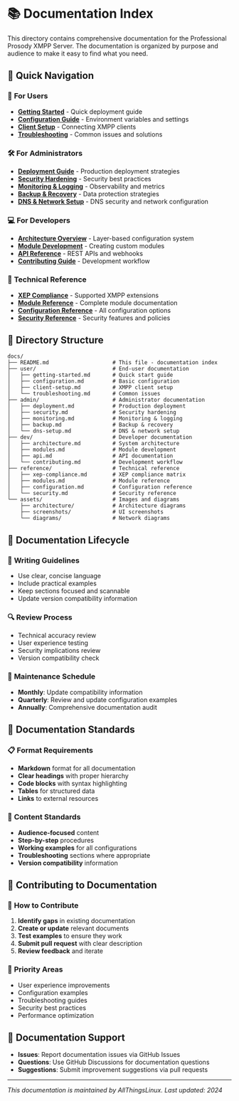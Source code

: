 # 📚 Documentation Index

This directory contains comprehensive documentation for the Professional Prosody XMPP Server. The documentation is organized by purpose and audience to make it easy to find what you need.

## 🎯 Quick Navigation

### 👥 **For Users**

- **[Getting Started](user/getting-started.md)** - Quick deployment guide
- **[Configuration Guide](user/configuration.md)** - Environment variables and settings
- **[Client Setup](user/client-setup.md)** - Connecting XMPP clients
- **[Troubleshooting](user/troubleshooting.md)** - Common issues and solutions

### 🛠️ **For Administrators**

- **[Deployment Guide](admin/deployment.md)** - Production deployment strategies
- **[Security Hardening](admin/security.md)** - Security best practices
- **[Monitoring & Logging](admin/monitoring.md)** - Observability and metrics
- **[Backup & Recovery](admin/backup.md)** - Data protection strategies
- **[DNS & Network Setup](admin/dns-setup.md)** - DNS security and network configuration

### 💻 **For Developers**

- **[Architecture Overview](dev/architecture.md)** - Layer-based configuration system
- **[Module Development](dev/modules.md)** - Creating custom modules
- **[API Reference](dev/api.md)** - REST APIs and webhooks
- **[Contributing Guide](dev/contributing.md)** - Development workflow

### 📖 **Technical Reference**

- **[XEP Compliance](reference/xep-compliance.md)** - Supported XMPP extensions
- **[Module Reference](reference/modules.md)** - Complete module documentation
- **[Configuration Reference](reference/configuration.md)** - All configuration options
- **[Security Reference](reference/security.md)** - Security features and policies

## 📂 Directory Structure

```
docs/
├── README.md                    # This file - documentation index
├── user/                        # End-user documentation
│   ├── getting-started.md       # Quick start guide
│   ├── configuration.md         # Basic configuration
│   ├── client-setup.md          # XMPP client setup
│   └── troubleshooting.md       # Common issues
├── admin/                       # Administrator documentation
│   ├── deployment.md            # Production deployment
│   ├── security.md              # Security hardening
│   ├── monitoring.md            # Monitoring & logging
│   ├── backup.md                # Backup & recovery
│   └── dns-setup.md             # DNS & network setup
├── dev/                         # Developer documentation
│   ├── architecture.md          # System architecture
│   ├── modules.md               # Module development
│   ├── api.md                   # API documentation
│   └── contributing.md          # Development workflow
├── reference/                   # Technical reference
│   ├── xep-compliance.md        # XEP compliance matrix
│   ├── modules.md               # Module reference
│   ├── configuration.md         # Configuration reference
│   └── security.md              # Security reference
└── assets/                      # Images and diagrams
    ├── architecture/            # Architecture diagrams
    ├── screenshots/             # UI screenshots
    └── diagrams/                # Network diagrams
```

## 🔄 Documentation Lifecycle

### 📝 **Writing Guidelines**

- Use clear, concise language
- Include practical examples
- Keep sections focused and scannable
- Update version compatibility information

### 🔍 **Review Process**

- Technical accuracy review
- User experience testing
- Security implications review
- Version compatibility check

### 📅 **Maintenance Schedule**

- **Monthly**: Update compatibility information
- **Quarterly**: Review and update configuration examples
- **Annually**: Comprehensive documentation audit

## 🎨 **Documentation Standards**

### 📋 **Format Requirements**

- **Markdown** format for all documentation
- **Clear headings** with proper hierarchy
- **Code blocks** with syntax highlighting
- **Tables** for structured data
- **Links** to external resources

### 🎯 **Content Standards**

- **Audience-focused** content
- **Step-by-step** procedures
- **Working examples** for all configurations
- **Troubleshooting** sections where appropriate
- **Version compatibility** information

## 🤝 **Contributing to Documentation**

### 📝 **How to Contribute**

1. **Identify gaps** in existing documentation
2. **Create or update** relevant documents
3. **Test examples** to ensure they work
4. **Submit pull request** with clear description
5. **Review feedback** and iterate

### 🎯 **Priority Areas**

- User experience improvements
- Configuration examples
- Troubleshooting guides
- Security best practices
- Performance optimization

## 📧 **Documentation Support**

- **Issues**: Report documentation issues via GitHub Issues
- **Questions**: Use GitHub Discussions for documentation questions
- **Suggestions**: Submit improvement suggestions via pull requests

---

*This documentation is maintained by AllThingsLinux. Last updated: 2024*
